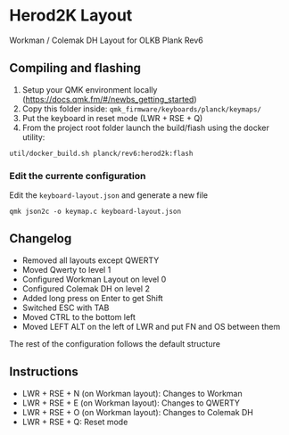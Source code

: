 # Herod2K Layout

Workman / Colemak DH Layout for OLKB Plank Rev6

## Compiling and flashing

1. Setup your QMK environment locally (https://docs.qmk.fm/#/newbs_getting_started)
2. Copy this folder inside: `qmk_firmware/keyboards/planck/keymaps/`
3. Put the keyboard in reset mode (LWR + RSE + Q)
4. From the project root folder launch the build/fiash using the docker utility:  

```
util/docker_build.sh planck/rev6:herod2k:flash
```

### Edit the currente configuration

Edit the `keyboard-layout.json` and generate a new file
```
qmk json2c -o keymap.c keyboard-layout.json
```

## Changelog

- Removed all layouts except QWERTY
- Moved Qwerty to level 1
- Configured Workman Layout on level 0
- Configured Colemak DH on level 2
- Added long press on Enter to get Shift
- Switched ESC with TAB
- Moved CTRL to the bottom left
- Moved LEFT ALT on the left of LWR and put FN and OS between them

The rest of the configuration follows the default structure

## Instructions

- LWR + RSE + N (on Workman layout): Changes to Workman 
- LWR + RSE + E (on Workman layout): Changes to QWERTY 
- LWR + RSE + O (on Workman layout): Changes to Colemak DH
- LWR + RSE + Q: Reset mode

